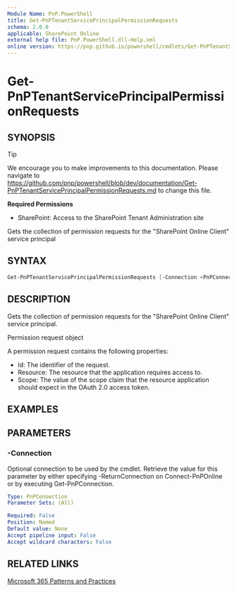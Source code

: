 ```yaml
---
Module Name: PnP.PowerShell
title: Get-PnPTenantServicePrincipalPermissionRequests
schema: 2.0.0
applicable: SharePoint Online
external help file: PnP.PowerShell.dll-Help.xml
online version: https://pnp.github.io/powershell/cmdlets/Get-PnPTenantServicePrincipalPermissionRequests.html
---
```

 
# Get-PnPTenantServicePrincipalPermissionRequests

## SYNOPSIS

> [!TIP]
> We encourage you to make improvements to this documentation. Please navigate to https://github.com/pnp/powershell/blob/dev/documentation/Get-PnPTenantServicePrincipalPermissionRequests.md to change this file.


**Required Permissions**

* SharePoint: Access to the SharePoint Tenant Administration site

Gets the collection of permission requests for the "SharePoint Online Client" service principal

## SYNTAX

```powershell
Get-PnPTenantServicePrincipalPermissionRequests [-Connection <PnPConnection>] [<CommonParameters>]
```

## DESCRIPTION
Gets the collection of permission requests for the "SharePoint Online Client" service principal.

Permission request object

A permission request contains the following properties:

* Id: The identifier of the request.
* Resource: The resource that the application requires access to.
* Scope: The value of the scope claim that the resource application should expect in the OAuth 2.0 access token.

## EXAMPLES

## PARAMETERS

### -Connection
Optional connection to be used by the cmdlet. Retrieve the value for this parameter by either specifying -ReturnConnection on Connect-PnPOnline or by executing Get-PnPConnection.

```yaml
Type: PnPConnection
Parameter Sets: (All)

Required: False
Position: Named
Default value: None
Accept pipeline input: False
Accept wildcard characters: False
```

## RELATED LINKS

[Microsoft 365 Patterns and Practices](https://aka.ms/m365pnp)

